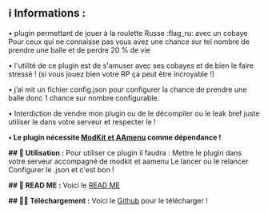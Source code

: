
## :information_source: Informations  :

• plugin permettant de jouer à la roulette Russe :flag_ru: avec un cobaye
Pour ceux qui ne connaisse pas vous avez une chance sur tel nombre de prendre une balle et de perdre 20 % de vie

• l'utilité de ce plugin est de s'amuser avec ses cobayes et de bien le faire stressé ! (si vous jouez bien votre RP ça peut être incroyable !)

• j’ai mit un fichier config.json pour configurer la chance de prendre une balle donc 1 chance sur nombre configurable.

•  Interdiction de vendre mon plugin ou de le décompiler ou le leak bref juste utiliser le dans votre serveur et respecter le !
 
**• Le plugin nécessite [ModKit et AAmenu](https://github.com/Aarnow/NovaLife_ModKit-Releases/releases/tag/v2.1.0)  comme dépendance !**

__## :hammer: Utilisation :__
Pour utiliser ce plugin il faudra :
Mettre le plugin dans votre serveur accompagné de modkit et aamenu
Le lancer ou le relancer
Configurer le .json et c'est bon !

__## :ledger: READ ME :__
Voici le [READ ME](https://github.com/victorr2603/VICrevive/tree/main)

__## :low_battery::battery: Téléchargement :__
Voici le [Github](https://github.com/victorr2603/VICrevive/releases/tag/Plugins) pour le télécharger !
